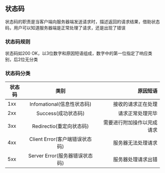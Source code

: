 ## 状态码
状态码的职责是当客户端向服务器端发送请求时，描述返回的请求结果，借助状态码，用户可以知道服务器端是正常处理了请求，还是出现了错误

### 状态码规则
状态码如200 OK，以3位数字和原因短语组成，数字中的第一位指定了响应类别，后2位无分类

### 状态码分类
| 状态码 | 类别 | 原因短语 | 
| - | :-: | -: | 
| 1xx | Infomational(信息性状态码)| 接收的请求正在处理 | 
| 2xx | Success(成功状态码) | 请求正常处理完毕 | 
| 3xx | Redirectio(重定向状态码) | 需要进行附加操作以完成请求 |
| 4xx | Client Error(客户端错误状态码) | 服务器无法处理请求 |
| 5xx | Server Error(服务器错误状态码) | 服务器处理请求出错 |

